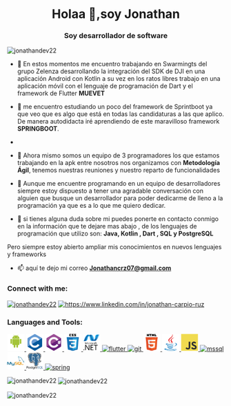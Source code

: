 <h1 align="center">Holaa 👋,soy Jonathan</h1>
<h3 align="center">Soy desarrollador de software</h3>

<p align="left"> <img src="https://komarev.com/ghpvc/?username=jonathandev22&label=Profile%20views&color=0e75b6&style=flat" alt="jonathandev22" /> </p>

- 🔭 En estos momentos me encuentro trabajando en Swarmingts del grupo Zelenza desarrollando la integración del SDK de DJI en una aplicación Android con Kotlin a su vez en los ratos libres trabajo en una aplicación móvil con el lenguaje de programación de Dart y el framework de Flutter **MUEVET**

- 🌱 me encuentro estudiando un poco del framework de Sprintboot ya que veo que es algo que está en todas las candidaturas a las que aplico. De manera autodidacta iré aprendiendo de este maravilloso framework **SPRINGBOOT**.
- 
- 👯 Ahora mismo somos un equipo de 3 programadores los que estamos trabajando en la apk entre nosotros nos organizamos con **Metodología Ágil**, tenemos nuestras reuniones y nuestro reparto de funcionalidades

- 🤝 Aunque me encuentre programando en un equipo de desarrolladores siempre estoy dispuesto a tener una agradable conversación con alguien que busque un desarrollador para poder dedicarme de lleno a la programación ya que es a lo que me quiero dedicar.

- 💬 si tienes alguna duda sobre mi puedes ponerte en contacto conmigo en la información que te dejare mas abajo , de los lenguajes de programación que utilizo son: **Java, Kotlin , Dart , SQL y PostgreSQL**

Pero siempre estoy abierto ampliar mis conocimientos en nuevos lenguajes y frameworks

- 📫 aquí te dejo mi correo **Jonathancrz07@gmail.com**

<h3 align="left">Connect with me:</h3>
<p align="left">
<a href="https://dev.to/jonathandev22" target="blank"><img align="center" src="https://raw.githubusercontent.com/rahuldkjain/github-profile-readme-generator/master/src/images/icons/Social/devto.svg" alt="jonathandev22" height="30" width="40" /></a>
<a href="https://linkedin.com/in/https://www.linkedin.com/in/jonathan-carpio-ruz" target="blank"><img align="center" src="https://raw.githubusercontent.com/rahuldkjain/github-profile-readme-generator/master/src/images/icons/Social/linked-in-alt.svg" alt="https://www.linkedin.com/in/jonathan-carpio-ruz" height="30" width="40" /></a>
</p>

<h3 align="left">Languages and Tools:</h3>
<p align="left"> <a href="https://developer.android.com" target="_blank" rel="noreferrer"> <img src="https://raw.githubusercontent.com/devicons/devicon/master/icons/android/android-original-wordmark.svg" alt="android" width="40" height="40"/> </a> <a href="https://www.cprogramming.com/" target="_blank" rel="noreferrer"> <img src="https://raw.githubusercontent.com/devicons/devicon/master/icons/c/c-original.svg" alt="c" width="40" height="40"/> </a> <a href="https://www.w3schools.com/cs/" target="_blank" rel="noreferrer"> <img src="https://raw.githubusercontent.com/devicons/devicon/master/icons/csharp/csharp-original.svg" alt="csharp" width="40" height="40"/> </a> <a href="https://www.w3schools.com/css/" target="_blank" rel="noreferrer"> <img src="https://raw.githubusercontent.com/devicons/devicon/master/icons/css3/css3-original-wordmark.svg" alt="css3" width="40" height="40"/> </a> <a href="https://dotnet.microsoft.com/" target="_blank" rel="noreferrer"> <img src="https://raw.githubusercontent.com/devicons/devicon/master/icons/dot-net/dot-net-original-wordmark.svg" alt="dotnet" width="40" height="40"/> </a> <a href="https://flutter.dev" target="_blank" rel="noreferrer"> <img src="https://www.vectorlogo.zone/logos/flutterio/flutterio-icon.svg" alt="flutter" width="40" height="40"/> </a> <a href="https://git-scm.com/" target="_blank" rel="noreferrer"> <img src="https://www.vectorlogo.zone/logos/git-scm/git-scm-icon.svg" alt="git" width="40" height="40"/> </a> <a href="https://www.w3.org/html/" target="_blank" rel="noreferrer"> <img src="https://raw.githubusercontent.com/devicons/devicon/master/icons/html5/html5-original-wordmark.svg" alt="html5" width="40" height="40"/> </a> <a href="https://www.java.com" target="_blank" rel="noreferrer"> <img src="https://raw.githubusercontent.com/devicons/devicon/master/icons/java/java-original.svg" alt="java" width="40" height="40"/> </a> <a href="https://developer.mozilla.org/en-US/docs/Web/JavaScript" target="_blank" rel="noreferrer"> <img src="https://raw.githubusercontent.com/devicons/devicon/master/icons/javascript/javascript-original.svg" alt="javascript" width="40" height="40"/> </a> <a href="https://www.microsoft.com/en-us/sql-server" target="_blank" rel="noreferrer"> <img src="https://www.svgrepo.com/show/303229/microsoft-sql-server-logo.svg" alt="mssql" width="40" height="40"/> </a> <a href="https://www.mysql.com/" target="_blank" rel="noreferrer"> <img src="https://raw.githubusercontent.com/devicons/devicon/master/icons/mysql/mysql-original-wordmark.svg" alt="mysql" width="40" height="40"/> </a> <a href="https://www.postgresql.org" target="_blank" rel="noreferrer"> <img src="https://raw.githubusercontent.com/devicons/devicon/master/icons/postgresql/postgresql-original-wordmark.svg" alt="postgresql" width="40" height="40"/> </a> <a href="https://spring.io/" target="_blank" rel="noreferrer"> <img src="https://www.vectorlogo.zone/logos/springio/springio-icon.svg" alt="spring" width="40" height="40"/> </a> </p>

<p><img align="left" src="https://github-readme-stats.vercel.app/api/top-langs?username=jonathandev22&show_icons=true&locale=en&layout=compact" alt="jonathandev22" /></p>

<p>&nbsp;<img align="center" src="https://github-readme-stats.vercel.app/api?username=jonathandev22&show_icons=true&locale=en" alt="jonathandev22" /></p>

<p><img align="center" src="https://github-readme-streak-stats.herokuapp.com/?user=jonathandev22&" alt="jonathandev22" /></p>
